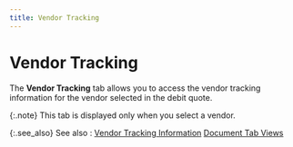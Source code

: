 ```yaml
---
title: Vendor Tracking
---
```


# Vendor Tracking


The **Vendor Tracking** tab allows  you to access the vendor tracking information for the vendor selected  in the debit quote.


{:.note}
This tab is displayed only when you select  a vendor.


{:.see_also}
See also
: [Vendor  Tracking Information]({{site.pp_baseurl}}/return-proc/doc-prof/contents/tabs/vend-track-info/vendor_tracking_information_doc_tab_views_pur_return_content.html) [Document  Tab Views]({{site.pp_baseurl}}/misc/document_tab_views_dq_step_by_step.html)
